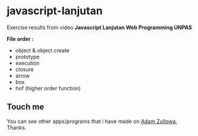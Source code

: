 # javascript-lanjutan

Exercise results from video **Javascript Lanjutan Web Programming UNPAS**

**File order :**

- object & object.create
- prototype
- execution
- closure
- arrow
- box
- hof (higher order function)

## Touch me

You can see other apps/programs that i have made on <a href="https://adamzullowa06.github.io/">Adam Zullowa</a>, Thanks.
